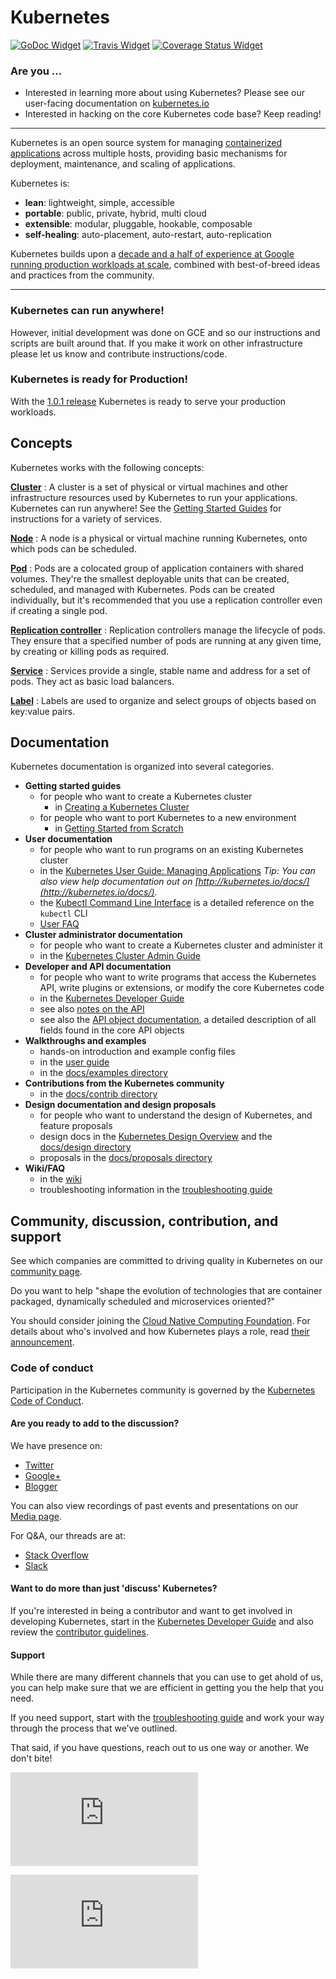 # Kubernetes

[![GoDoc Widget]][GoDoc] [![Travis Widget]][Travis] [![Coverage Status Widget]][Coverage Status]

[GoDoc]: https://godoc.org/k8s.io/kubernetes
[GoDoc Widget]: https://godoc.org/k8s.io/kubernetes?status.png
[Travis]: https://travis-ci.org/kubernetes/kubernetes
[Travis Widget]: https://travis-ci.org/kubernetes/kubernetes.svg?branch=master
[Coverage Status]: https://coveralls.io/r/kubernetes/kubernetes
[Coverage Status Widget]: https://coveralls.io/repos/kubernetes/kubernetes/badge.svg

### Are you ...

  * Interested in learning more about using Kubernetes?  Please see our user-facing documentation on [kubernetes.io](http://kubernetes.io)
  * Interested in hacking on the core Kubernetes code base?  Keep reading!

<hr>

Kubernetes is an open source system for managing [containerized applications](https://github.com/kubernetes/kubernetes/wiki/Why-Kubernetes%3F#why-containers) across multiple hosts,
providing basic mechanisms for deployment, maintenance, and scaling of applications.

Kubernetes is:

* **lean**: lightweight, simple, accessible
* **portable**: public, private, hybrid, multi cloud
* **extensible**: modular, pluggable, hookable, composable
* **self-healing**: auto-placement, auto-restart, auto-replication

Kubernetes builds upon a [decade and a half of experience at Google running production workloads at scale](https://research.google.com/pubs/pub43438.html), combined with best-of-breed ideas and practices from the community.

<hr>

### Kubernetes can run anywhere!

However, initial development was done on GCE and so our instructions and scripts are built around that.  If you make it work on other infrastructure please let us know and contribute instructions/code.

### Kubernetes is ready for Production!

With the [1.0.1 release](https://github.com/kubernetes/kubernetes/releases/tag/v1.0.1) Kubernetes is ready to serve your production workloads.


## Concepts

Kubernetes works with the following concepts:

[**Cluster**](docs/admin/README.md)
: A cluster is a set of physical or virtual machines and other infrastructure resources used by Kubernetes to run your applications. Kubernetes can run anywhere! See the [Getting Started Guides](docs/getting-started-guides/) for instructions for a variety of services.

[**Node**](docs/admin/node.md)
: A node is a physical or virtual machine running Kubernetes, onto which pods can be scheduled.

[**Pod**](docs/user-guide/pods.md)
: Pods are a colocated group of application containers with shared volumes. They're the smallest deployable units that can be created, scheduled, and managed with Kubernetes. Pods can be created individually, but it's recommended that you use a replication controller even if creating a single pod.

[**Replication controller**](docs/user-guide/replication-controller.md)
: Replication controllers manage the lifecycle of pods. They ensure that a specified number of pods are running
at any given time, by creating or killing pods as required.

[**Service**](docs/user-guide/services.md)
: Services provide a single, stable name and address for a set of pods.
They act as basic load balancers.

[**Label**](docs/user-guide/labels.md)
: Labels are used to organize and select groups of objects based on key:value pairs.

## Documentation

Kubernetes documentation is organized into several categories.

  - **Getting started guides**
    - for people who want to create a Kubernetes cluster
      - in [Creating a Kubernetes Cluster](docs/getting-started-guides/README.md)
    - for people who want to port Kubernetes to a new environment
      - in [Getting Started from Scratch](docs/getting-started-guides/scratch.md)
  - **User documentation**
    - for people who want to run programs on an existing Kubernetes cluster
    - in the [Kubernetes User Guide: Managing Applications](docs/user-guide/README.md)
	*Tip: You can also view help documentation out on [http://kubernetes.io/docs/](http://kubernetes.io/docs/).*
    - the [Kubectl Command Line Interface](docs/user-guide/kubectl/kubectl.md) is a detailed reference on
      the `kubectl` CLI
    - [User FAQ](https://github.com/kubernetes/kubernetes/wiki/User-FAQ)
  - **Cluster administrator documentation**
    - for people who want to create a Kubernetes cluster and administer it
    - in the [Kubernetes Cluster Admin Guide](docs/admin/README.md)
  - **Developer and API documentation**
    - for people who want to write programs that access the Kubernetes API, write plugins
      or extensions, or modify the core Kubernetes code
    - in the [Kubernetes Developer Guide](docs/devel/README.md)
    - see also [notes on the API](docs/api.md)
    - see also the [API object documentation](http://kubernetes.io/third_party/swagger-ui/), a
      detailed description of all fields found in the core API objects
  - **Walkthroughs and examples**
    - hands-on introduction and example config files
    - in the [user guide](docs/user-guide/README.md#quick-walkthrough)
    - in the [docs/examples directory](examples/)
  - **Contributions from the Kubernetes community**
    - in the [docs/contrib directory](contrib/)
  - **Design documentation and design proposals**
    - for people who want to understand the design of Kubernetes, and feature proposals
    - design docs in the [Kubernetes Design Overview](docs/design/README.md) and the [docs/design directory](docs/design/)
    - proposals in the [docs/proposals directory](docs/proposals/)
  - **Wiki/FAQ**
    - in the [wiki](https://github.com/kubernetes/kubernetes/wiki)
    - troubleshooting information in the [troubleshooting guide](docs/troubleshooting.md)

## Community, discussion, contribution, and support

See which companies are committed to driving quality in Kubernetes on our [community page](http://kubernetes.io/community/).

Do you want to help "shape the evolution of technologies that are container packaged, dynamically scheduled and microservices oriented?"

You should consider joining the [Cloud Native Computing Foundation](https://cncf.io/about). For details about who's involved and how Kubernetes plays a role, read [their announcement](https://cncf.io/news/announcement/2015/07/new-cloud-native-computing-foundation-drive-alignment-among-container).

### Code of conduct

Participation in the Kubernetes community is governed by the [Kubernetes Code of Conduct](code-of-conduct.md).

#### Are you ready to add to the discussion?

We have presence on:

 * [Twitter](https://twitter.com/kubernetesio)
 * [Google+](https://plus.google.com/u/0/b/116512812300813784482/116512812300813784482)
 * [Blogger](http://blog.kubernetes.io/)

You can also view recordings of past events and presentations on our [Media page](http://kubernetes.io/media/).

For Q&A, our threads are at:

 * [Stack Overflow](http://stackoverflow.com/questions/tagged/kubernetes)
 * [Slack](https://github.com/docs/troubleshooting.md#slack)

#### Want to do more than just 'discuss' Kubernetes?

If you're interested in being a contributor and want to get involved in developing Kubernetes, start in the [Kubernetes Developer Guide](docs/devel/README.md) and also review the [contributor guidelines](CONTRIBUTING.md).

#### Support

While there are many different channels that you can use to get ahold of us, you can help make sure that we are efficient in getting you the help that you need.

If you need support, start with the [troubleshooting guide](docs/troubleshooting.md#getting-help) and work your way through the process that we've outlined.

That said, if you have questions, reach out to us one way or another.  We don't bite!


[![Analytics](https://kubernetes-site.appspot.com/UA-36037335-10/GitHub/README.md?pixel)]()


[![Analytics](https://kubernetes-site.appspot.com/UA-36037335-10/GitHub/Kubernetes.md?pixel)]()
